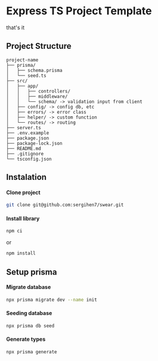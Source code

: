 # Express TS Project Template

that's it

## Project Structure

```
project-name
├── prisma/
│   ├── schema.prisma
│   └── seed.ts
├── src/
│   ├── app/
│   │   ├── controllers/
│   │   ├── middleware/
│   │   └── schema/ -> validation input from client
│   ├── config/ -> config db, etc
│   ├── errors/ -> error class
│   ├── helper/ -> custom function
│   └── routes/ -> routing
├── server.ts
├── .env.example
├── package.json
├── package-lock.json
├── README.md
├── .gitignore
└── tsconfig.json
```

## Instalation

#### Clone project

```bash
git clone git@github.com:sergihen7/swear.git
```

#### Install library

```bash
npm ci
```

or

```bash
npm install
```

## Setup prisma

#### Migrate database

```bash
npx prisma migrate dev --name init
```

#### Seeding database

```bash
npx prisma db seed
```

#### Generate types

```bash
npx prisma generate
```
